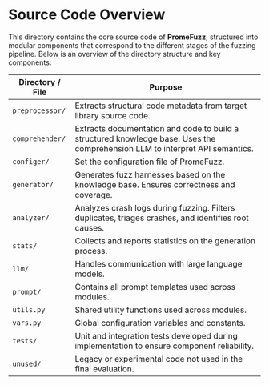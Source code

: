 # Source Code Overview

This directory contains the core source code of **PromeFuzz**, structured into modular components that correspond to the different stages of the fuzzing pipeline. Below is an overview of the directory structure and key components:

| Directory / File       | Purpose |
|------------------------|-------|
| `preprocessor/`        | Extracts structural code metadata from target library source code. |
| `comprehender/`        | Extracts documentation and code to build a structured knowledge base. Uses the comprehension LLM to interpret API semantics. |
| `configer/`            | Set the configuration file of PromeFuzz. |
| `generator/`           | Generates fuzz harnesses based on the knowledge base. Ensures correctness and coverage. |
| `analyzer/`            | Analyzes crash logs during fuzzing. Filters duplicates, triages crashes, and identifies root causes. |
| `stats/`               | Collects and reports statistics on the generation process. |
| `llm/`                 | Handles communication with large language models. |
| `prompt/`              | Contains all prompt templates used across modules. |
| `utils.py`             | Shared utility functions used across modules. |
| `vars.py`              | Global configuration variables and constants. |
| `tests/`               | Unit and integration tests developed during implementation to ensure component reliability. |
| `unused/`              | Legacy or experimental code not used in the final evaluation. | 
